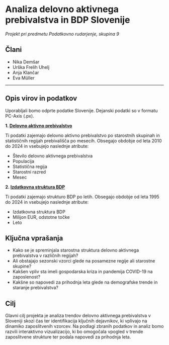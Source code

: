 # **Analiza delovno aktivnega prebivalstva in BDP Slovenije**

*Projekt pri predmetu Podatkovno rudarjenje, skupina 9*

## **Člani**  
- Nika Demšar  
- Urška Frelih Uhelj  
- Anja Klančar  
- Eva Müller  

---

## **Opis virov in podatkov**  
Uporabljali bomo odprte podatke Slovenije. Dejanski podatki so v formatu PC-Axis (.px).  

**1. [Delovno aktivno prebivalstvo](https://podatki.gov.si/dataset/surs0700992s)**

Ti podatki zajemajo delovno aktivno prebivalstvo po starostnih skupinah in statističnih regijah prebivališča po mesecih. Obsegajo obdobje od leta 2010 do 2024 in vsebujejo naslednje atribute:  
- Število delovno aktivnega prebivalstva 
- Populacija 
- Statistična regija  
- Starostni razred 
- Mesec 

**2. [Izdatkovna struktura BDP](https://podatki.gov.si/dataset/surs0301935s?resource_id=8935a064-5888-4ab9-9066-0838f6f2743b)**

Ti podatki zajemajo strukturo BDP po letih. Obsegajo obdobje od leta 1995 do 2024 in vsebujejo naslednje atribute:  
- Izdatkovna struktura BDP 
- Milijon EUR, odstotne točke 
- Leto  


## **Ključna vprašanja**  
- Kako se je spreminjala starostna struktura delovno aktivnega prebivalstva v različnih regijah?  
- Ali obstajajo sezonski vzorci glede na posamezne regije ali starostne skupine?  
- Kakšen vpliv sta imeli gospodarska kriza in pandemija COVID-19 na zaposlenost?  
- Kakšne so napovedi za prihodnja leta glede na demografske trende in staranje prebivalstva?  


## **Cilj**  
Glavni cilj projekta je analiza trendov delovno aktivnega prebivalstva v Sloveniji skozi čas ter identifikacija ključnih dejavnikov, ki vplivajo na dinamiko zaposlitvenih vzorcev. Na podlagi zbranih podatkov in analiz bomo razvili interaktivno vizualizacijo, ki bo omogočala vpogled v trende zaposlitvene strukture ter podala napovedi za prihodnja leta.
